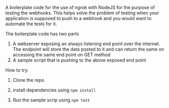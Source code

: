 A boilerplate code for the use of ngrok with NodeJS for the purpose of testing the webhooks. This helps solve the problem of testing when your application is supposed to push to a webhook and you would want to automate the tests for it.

The boilerplate code has two parts
1. A webserver exposing an always listening end point over the internet. The endpoint will store the data posted to it and can return the same on accessing the same end point on GET method
2. A sample script that is pushing to the above exposed end point


How to try:
1. Clone the repo
2. install dependencies using 
    ```npm install```
   
3. Run the sample scrip using 
```npm test```
   
